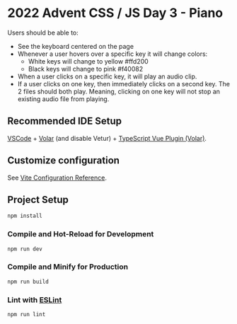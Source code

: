 # 2022 Advent CSS / JS Day 3 - Piano
Users should be able to:
- See the keyboard centered on the page
- Whenever a user hovers over a specific key it will change colors:
  - White keys will change to yellow #ffd200
  - Black keys will change to pink #f40082
- When a user clicks on a specific key, it will play an audio clip.
- If a user clicks on one key, then immediately clicks on a second key. The 2 files should both play. Meaning, clicking on one key will not stop an existing audio file from playing.

## Recommended IDE Setup

[VSCode](https://code.visualstudio.com/) + [Volar](https://marketplace.visualstudio.com/items?itemName=Vue.volar) (and disable Vetur) + [TypeScript Vue Plugin (Volar)](https://marketplace.visualstudio.com/items?itemName=Vue.vscode-typescript-vue-plugin).

## Customize configuration

See [Vite Configuration Reference](https://vitejs.dev/config/).

## Project Setup

```sh
npm install
```

### Compile and Hot-Reload for Development

```sh
npm run dev
```

### Compile and Minify for Production

```sh
npm run build
```

### Lint with [ESLint](https://eslint.org/)

```sh
npm run lint
```

